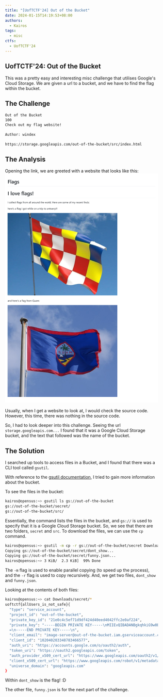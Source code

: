 ```yaml
---
title: "[UofTCTF'24] Out of the Bucket"
date: 2024-01-15T14:19:53+08:00
authors:
  - Kairos
tags:
  - misc
ctfs:
  - UofTCTF'24
---
```


## UofTCTF'24: Out of the Bucket

This was a pretty easy and interesting misc challenge that utilises Google's Cloud Storage. We are given a url to a bucket, and we have to find the flag within the bucket.

## The Challenge

```
Out of the Bucket
100
Check out my flag website!

Author: windex

https://storage.googleapis.com/out-of-the-bucket/src/index.html
```

## The Analysis

Opening the link, we are greeted with a website that looks like this:
![website](website.png)

Usually, when I get a website to look at, I would check the source code. However, this time, there was nothing in the source code.

So, I had to look deeper into this challenge. Seeing the url `storage.googleapis.com...` I found that it was a Google Cloud Storage bucket, and the text that followed was the name of the bucket.

## The Solution

I searched up tools to access files in a Bucket, and I found that there was a CLI tool called `gsutil`.

With reference to the [gsutil documentation](https://cloud.google.com/storage/docs/gsutil/commands/ls), I tried to gain more information about the bucket.

To see the files in the bucket:

```bash
kairos@opensus:~> gsutil ls gs://out-of-the-bucket
gs://out-of-the-bucket/secret/
gs://out-of-the-bucket/src/
```

Essentially, the command lists the files in the bucket, and `gs://` is used to specify that it is a Google Cloud Storage bucket. So, we see that there are two folders, `secret` and `src`. To download the files, we can use the `cp` command.

```bash
kairos@opensus:~> gsutil -m cp -r gs://out-of-the-bucket/secret Downloads/
Copying gs://out-of-the-bucket/secret/dont_show...
Copying gs://out-of-the-bucket/secret/funny.json...                             
kairos@opensus:~> 3 KiB/  2.3 KiB]  99% Done                                    
```

The `-m` flag is used to enable parallel copying (to speed up the process), and the `-r` flag is used to copy recursively. And, we get two files, `dont_show` and `funny.json`.

Looking at the contents of both files:
```bash
kairos@opensus:~> cat Downloads/secret/*
uoftctf{allUsers_is_not_safe}{
  "type": "service_account",
  "project_id": "out-of-the-bucket",
  "private_key_id": "21e0c4c5ef71d9df424d40eed4042ffc2e0af224",
  "private_key": "-----BEGIN PRIVATE KEY-----\nMIIEvQIBADANBgkqhkiG9w0BAQEFAASCBKcwggSjAgEAAoIBAQDWxp...
  =\n-----END PRIVATE KEY-----\n",
  "client_email": "image-server@out-of-the-bucket.iam.gserviceaccount.com",
  "client_id": "102040203348783466577",
  "auth_uri": "https://accounts.google.com/o/oauth2/auth",
  "token_uri": "https://oauth2.googleapis.com/token",
  "auth_provider_x509_cert_url": "https://www.googleapis.com/oauth2/v1/certs",
  "client_x509_cert_url": "https://www.googleapis.com/robot/v1/metadata/x509/image-server%40out-of-the-bucket.iam.gserviceaccount.com",
  "universe_domain": "googleapis.com"
}
```

Within `dont_show` is the flag! :D

The other file, `funny.json` is for the next part of the challenge.